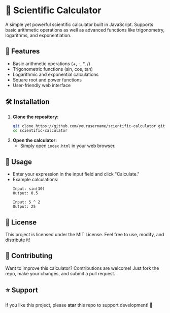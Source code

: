 # 🧮 Scientific Calculator

A simple yet powerful scientific calculator built in JavaScript. Supports basic arithmetic operations as well as advanced functions like trigonometry, logarithms, and exponentiation.

## 🚀 Features
- Basic arithmetic operations (+, -, *, /)
- Trigonometric functions (sin, cos, tan)
- Logarithmic and exponential calculations
- Square root and power functions
- User-friendly web interface

## 🛠️ Installation
1. **Clone the repository:**
   ```sh
   git clone https://github.com/yourusername/scientific-calculator.git
   cd scientific-calculator
   ```
2. **Open the calculator:**
   - Simply open `index.html` in your web browser.

## 📖 Usage
- Enter your expression in the input field and click "Calculate."
- Example calculations:
  ```
  Input: sin(30)
  Output: 0.5
  ```
  ```
  Input: 5 ^ 2
  Output: 25
  ```

## 📝 License
This project is licensed under the MIT License. Feel free to use, modify, and distribute it!

## 🤝 Contributing
Want to improve this calculator? Contributions are welcome! Just fork the repo, make your changes, and submit a pull request.

## ⭐ Support
If you like this project, please **star** this repo to support development! 🌟

